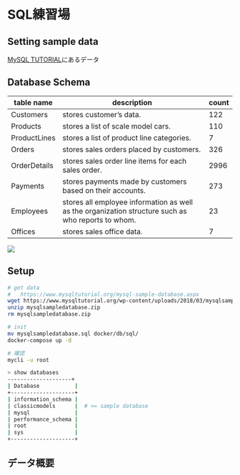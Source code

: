 SQL練習場
===

## Setting sample data

[MySQL TUTORIAL](https://www.mysqltutorial.org/mysql-sample-database.aspx)にあるデータ

## Database Schema

|table name|description|count|
|---|---|---|
|Customers| stores customer’s data.|122|
|Products| stores a list of scale model cars.|110|
|ProductLines| stores a list of product line categories.|7|
|Orders| stores sales orders placed by customers.|326|
|OrderDetails| stores sales order line items for each sales order.|2996|
|Payments| stores payments made by customers based on their accounts.|273|
|Employees| stores all employee information as well as the organization structure such as who reports to whom.|23|
|Offices| stores sales office data.|7|

![](https://www.mysqltutorial.org/wp-content/uploads/2009/12/MySQL-Sample-Database-Schema.png)

## Setup

```sh
# get data
#   https://www.mysqltutorial.org/mysql-sample-database.aspx
wget https://www.mysqltutorial.org/wp-content/uploads/2018/03/mysqlsampledatabase.zip
unzip mysqlsampledatabase.zip
rm mysqlsampledatabase.zip

# init
mv mysqlsampledatabase.sql docker/db/sql/
docker-compose up -d

# 確認
mycli -u root

> show databases
--------------------+
| Database           |
+--------------------+
| information_schema |
| classicmodels      |  # <= sample database
| mysql              |
| performance_schema |
| root               |
| sys                |
+--------------------+
```

## データ概要

```sql

```
